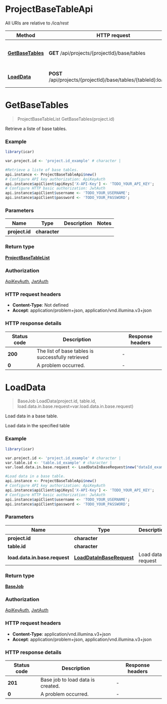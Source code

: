 # ProjectBaseTableApi

All URIs are relative to */ica/rest*

Method | HTTP request | Description
------------- | ------------- | -------------
[**GetBaseTables**](ProjectBaseTableApi.md#GetBaseTables) | **GET** /api/projects/{projectId}/base/tables | Retrieve a liste of base tables.
[**LoadData**](ProjectBaseTableApi.md#LoadData) | **POST** /api/projects/{projectId}/base/tables/{tableId}:loadData | Load data in a base table.


# **GetBaseTables**
> ProjectBaseTableList GetBaseTables(project.id)

Retrieve a liste of base tables.

### Example
```R
library(icar)

var.project.id <- 'project.id_example' # character | 

#Retrieve a liste of base tables.
api.instance <- ProjectBaseTableApi$new()
# Configure API key authorization: ApiKeyAuth
api.instance$apiClient$apiKeys['X-API-Key'] <- 'TODO_YOUR_API_KEY';
# Configure HTTP basic authorization: JwtAuth
api.instance$apiClient$username <- 'TODO_YOUR_USERNAME';
api.instance$apiClient$password <- 'TODO_YOUR_PASSWORD';
```

### Parameters

Name | Type | Description  | Notes
------------- | ------------- | ------------- | -------------
 **project.id** | **character**|  | 

### Return type

[**ProjectBaseTableList**](ProjectBaseTableList.md)

### Authorization

[ApiKeyAuth](../README.md#ApiKeyAuth), [JwtAuth](../README.md#JwtAuth)

### HTTP request headers

 - **Content-Type**: Not defined
 - **Accept**: application/problem+json, application/vnd.illumina.v3+json

### HTTP response details
| Status code | Description | Response headers |
|-------------|-------------|------------------|
| **200** | The list of base tables is successfully retrieved |  -  |
| **0** | A problem occurred. |  -  |

# **LoadData**
> BaseJob LoadData(project.id, table.id, load.data.in.base.request=var.load.data.in.base.request)

Load data in a base table.

Load data in the specified table

### Example
```R
library(icar)

var.project.id <- 'project.id_example' # character | 
var.table.id <- 'table.id_example' # character | 
var.load.data.in.base.request <- LoadDataInBaseRequest$new("dataId_example", "allowJaggedRows_example", "allowQuotedNewlines_example", "delimiter_example", "UTF8", "forceLoad_example", 123, "ignoreUnknownValues_example", "includeReferences_example", "includeDataReference_example", "includeSampleReference_example", "includePipelineReference_example", "includePipelineExecutionReference_example", "includeTenantReference_example", "nullMarker_example", 123, "quote_example", "WRITEIFEMPTY") # LoadDataInBaseRequest | Load data request

#Load data in a base table.
api.instance <- ProjectBaseTableApi$new()
# Configure API key authorization: ApiKeyAuth
api.instance$apiClient$apiKeys['X-API-Key'] <- 'TODO_YOUR_API_KEY';
# Configure HTTP basic authorization: JwtAuth
api.instance$apiClient$username <- 'TODO_YOUR_USERNAME';
api.instance$apiClient$password <- 'TODO_YOUR_PASSWORD';
```

### Parameters

Name | Type | Description  | Notes
------------- | ------------- | ------------- | -------------
 **project.id** | **character**|  | 
 **table.id** | **character**|  | 
 **load.data.in.base.request** | [**LoadDataInBaseRequest**](LoadDataInBaseRequest.md)| Load data request | [optional] 

### Return type

[**BaseJob**](BaseJob.md)

### Authorization

[ApiKeyAuth](../README.md#ApiKeyAuth), [JwtAuth](../README.md#JwtAuth)

### HTTP request headers

 - **Content-Type**: application/vnd.illumina.v3+json
 - **Accept**: application/problem+json, application/vnd.illumina.v3+json

### HTTP response details
| Status code | Description | Response headers |
|-------------|-------------|------------------|
| **201** | Base job to load data is created. |  -  |
| **0** | A problem occurred. |  -  |

